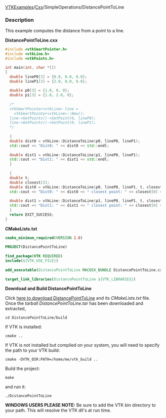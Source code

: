 [VTKExamples](Home)/[Cxx](Cxx)/SimpleOperations/DistancePointToLine

### Description
This example computes the distance from a point to a line.

**DistancePointToLine.cxx**
```c++
#include <vtkSmartPointer.h>
#include <vtkLine.h>
#include <vtkPoints.h>

int main(int, char *[])
{
  double lineP0[3] = {0.0, 0.0, 0.0};
  double lineP1[3] = {2.0, 0.0, 0.0};
  
  double p0[3] = {1.0, 0, 0};
  double p1[3] = {1.0, 2.0, 0};
  
  /*
  vtkSmartPointer<vtkLine> line = 
    vtkSmartPointer<vtkLine>::New();
  line->GetPoints()->SetPoint(0, lineP0);
  line->GetPoints()->SetPoint(0, lineP1);
  */
  
  {
  double dist0 = vtkLine::DistanceToLine(p0, lineP0, lineP1);
  std::cout << "Dist0: " << dist0 << std::endl;
  
  double dist1 = vtkLine::DistanceToLine(p1, lineP0, lineP1);
  std::cout << "Dist1: " << dist1 << std::endl;
  }
  
  {
  double t;
  double closest[3];
  double dist0 = vtkLine::DistanceToLine(p0, lineP0, lineP1, t, closest);
  std::cout << "Dist0: " << dist0 << " closest point: " << closest[0] << " " << closest[1] << " " << closest[2] << std::endl;
  
  double dist1 = vtkLine::DistanceToLine(p1, lineP0, lineP1, t, closest);
  std::cout << "Dist1: " << dist1 << " closest point: " << closest[0] << " " << closest[1] << " " << closest[2] << std::endl;
  } 
  return EXIT_SUCCESS;
}
```
**CMakeLists.txt**
```cmake
cmake_minimum_required(VERSION 2.8)
 
PROJECT(DistancePointToLine)
 
find_package(VTK REQUIRED)
include(${VTK_USE_FILE})
 
add_executable(DistancePointToLine MACOSX_BUNDLE DistancePointToLine.cxx)
 
target_link_libraries(DistancePointToLine ${VTK_LIBRARIES})
```

**Download and Build DistancePointToLine**

Click [here to download DistancePointToLine](https://github.com/lorensen/VTKWikiExamplesTarballs/raw/master/DistancePointToLine.tar) and its *CMakeLists.txt* file.
Once the *tarball DistancePointToLine.tar* has been downloaded and extracted,
```
cd DistancePointToLine/build 
```
If VTK is installed:
```
cmake ..
```
If VTK is not installed but compiled on your system, you will need to specify the path to your VTK build:
```
cmake -DVTK_DIR:PATH=/home/me/vtk_build ..
```
Build the project:
```
make
```
and run it:
```
./DistancePointToLine
```
**WINDOWS USERS PLEASE NOTE:** Be sure to add the VTK bin directory to your path. This will resolve the VTK dll's at run time.

